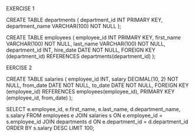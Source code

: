 EXERCISE 1

CREATE TABLE departments (
    department_id INT PRIMARY KEY,
    department_name VARCHAR(100) NOT NULL
);

CREATE TABLE employees (
    employee_id INT PRIMARY KEY,
    first_name VARCHAR(100) NOT NULL,
    last_name VARCHAR(100) NOT NULL,
    department_id INT,
    hire_date DATE NOT NULL,
    FOREIGN KEY (department_id) REFERENCES departments(department_id)
);

EERCISE 2

CREATE TABLE salaries (
    employee_id INT,
    salary DECIMAL(10, 2) NOT NULL,
    from_date DATE NOT NULL,
    to_date DATE NOT NULL,
    FOREIGN KEY (employee_id) REFERENCES employees(employee_id),
    PRIMARY KEY (employee_id, from_date)
);



SELECT e.employee_id, e.first_name, e.last_name, d.department_name, s.salary
FROM employees e
JOIN salaries s ON e.employee_id = s.employee_id
JOIN departments d ON e.department_id = d.department_id
ORDER BY s.salary DESC
LIMIT 100;
